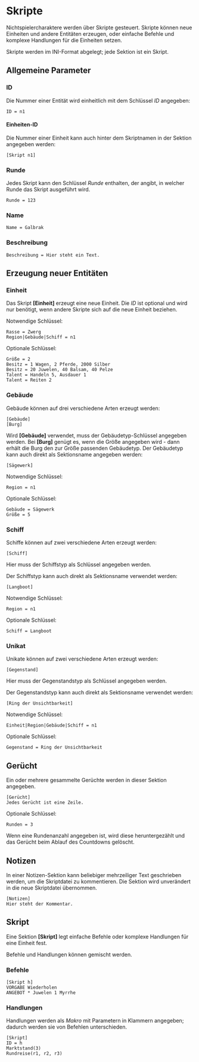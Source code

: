 # Skripte

Nichtspielercharaktere werden über Skripte gesteuert. Skripte können neue
Einheiten und andere Entitäten erzeugen, oder einfache Befehle und komplexe
Handlungen für die Einheiten setzen.

Skripte werden im INI-Format abgelegt; jede Sektion ist ein Skript.

## Allgemeine Parameter

### ID

Die Nummer einer Entität wird einheitlich mit dem Schlüssel _ID_ angegeben:

    ID = n1

#### Einheiten-ID

Die Nummer einer Einheit kann auch hinter dem Skriptnamen in der Sektion
angegeben werden:

    [Skript n1]

### Runde

Jedes Skript kann den Schlüssel _Runde_ enthalten, der angibt, in welcher Runde
das Skript ausgeführt wird.

    Runde = 123

### Name

    Name = Galbrak

### Beschreibung

    Beschreibung = Hier steht ein Text.

## Erzeugung neuer Entitäten

### Einheit

Das Skript **[Einheit]** erzeugt eine neue Einheit. Die _ID_ ist optional und
wird nur benötigt, wenn andere Skripte sich auf die neue Einheit beziehen.

Notwendige Schlüssel:

    Rasse = Zwerg
    Region|Gebäude|Schiff = n1

Optionale Schlüssel:

    Größe = 2
    Besitz = 1 Wagen, 2 Pferde, 2000 Silber
    Besitz = 20 Juwelen, 40 Balsam, 40 Pelze
    Talent = Handeln 5, Ausdauer 1
    Talent = Reiten 2

### Gebäude

Gebäude können auf drei verschiedene Arten erzeugt werden:

    [Gebäude]
    [Burg]

Wird **[Gebäude]** verwendet, muss der Gebäudetyp-Schlüssel angegeben werden.
Bei **[Burg]** genügt es, wenn die Größe angegeben wird - dann erhält die Burg
den zur Größe passenden Gebäudetyp. Der Gebäudetyp kann auch direkt als
Sektionsname angegeben werden:

    [Sägewerk]

Notwendige Schlüssel:

    Region = n1

Optionale Schlüssel:

    Gebäude = Sägewerk    
    Größe = 5

### Schiff

Schiffe können auf zwei verschiedene Arten erzeugt werden:

    [Schiff]

Hier muss der Schiffstyp als Schlüssel angegeben werden.

Der Schiffstyp kann auch direkt als Sektionsname verwendet werden:

    [Langboot]

Notwendige Schlüssel:

    Region = n1

Optionale Schlüssel:

    Schiff = Langboot

### Unikat

Unikate können auf zwei verschiedene Arten erzeugt werden:

    [Gegenstand]

Hier muss der Gegenstandstyp als Schlüssel angegeben werden.

Der Gegenstandstyp kann auch direkt als Sektionsname verwendet werden:

    [Ring der Unsichtbarkeit]

Notwendige Schlüssel:

    Einheit|Region|Gebäude|Schiff = n1

Optionale Schlüssel:

    Gegenstand = Ring der Unsichtbarkeit

## Gerücht

Ein oder mehrere gesammelte Gerüchte werden in dieser Sektion angegeben.

    [Gerücht]
    Jedes Gerücht ist eine Zeile.

Optionale Schlüssel:

    Runden = 3

Wenn eine Rundenanzahl angegeben ist, wird diese heruntergezählt und das Gerücht
beim Ablauf des Countdowns gelöscht.

## Notizen

In einer Notizen-Sektion kann beliebiger mehrzeiliger Text geschrieben werden,
um die Skriptdatei zu kommentieren. Die Sektion wird unverändert in die neue
Skriptdatei übernommen.

    [Notizen]
    Hier steht der Kommentar.

## Skript

Eine Sektion **[Skript]** legt einfache Befehle oder komplexe Handlungen für
eine Einheit fest.

Befehle und Handlungen können gemischt werden.

### Befehle

    [Skript h]
    VORGABE Wiederholen
    ANGEBOT * Juwelen 1 Myrrhe

### Handlungen

Handlungen werden als _Makro_ mit Parametern in Klammern angegeben; dadurch
werden sie von Befehlen unterschieden.

    [Skript]
    ID = h
    Marktstand(3)
    Rundreise(r1, r2, r3)
